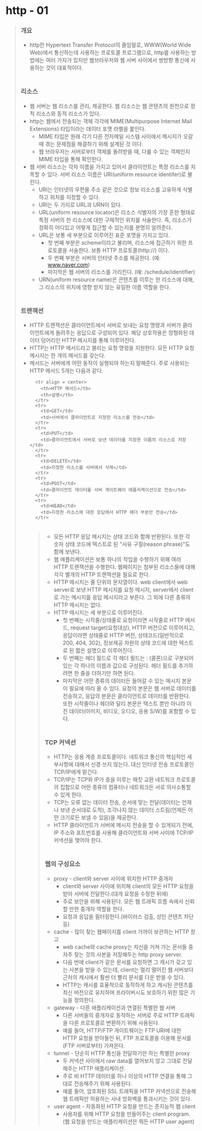 # http - 01

> ### 개요
>* http란 Hypertext Transfer Protocol의 줄임말로, WWW(World Wide Web)에서 통신하는데 사용하는 프로토콜 프로그램으로, http를 사용하는 방법에는 여러 가지가 있지만 웹브라우저와 웹 서버 사이에서 쌍방향 통신에 사용하는 것이 대표적이다.
<br><br>
> ### 리소스
>* 웹 서버는 웹 리소스를 관리, 제공한다. 웹 리소스는 웹 콘텐츠의 원천으로 정적 리소스와 동적 리소스가 있다. 
>* http는 웹에서 전송되는 객체 각각에 MIME(Multipurpose Internet Mail Extensions) 타입이라는 데이터 포맷 라벨을 붙인다.
>	+ MIME 타입은 원래 각기 다른 전자메일 시스템 사이에서 메시지가 오갈 때 겪는 문제점을 해결하기 위해 설계된 것 이다.
>	+ 웹 브라우저는 서버로부터 객체를 돌려받을 때, 다룰 수 있는 객체인지 MIME 타입을 통해 확인한다.
> * 웹 서버 리소스는 각자 이름을 가지고 있어서 클라이언트는 특정 리소스를 지목할 수 있다. 서버 리소스 이름은 URI(uniform resource identifer)로 불린다.
>	+ URI는 인터넷의 우편물 주소 같은 것으로 정보 리소스를 고유하게 식별하고 위치를 지정할 수 있다. 
>	+ URI는 두 가지로 URL과 URN이 있다.
>	+ URL(uniform resource locator)은 리소스 식별자의 가장 흔한 형태로 특정 서버의 한 리소스에 대한 구체적인 위치를 서술한다. 즉, 리소스가 정확히 어디있고 어떻게 접근할 수 있는지를 분명히 알려준다.
>	+ URL은 보통 세 부분으로 이루어진 표준 포맷을 가지고 있다.
>		- 첫 번째 부분은 scheme이라고 불리며, 리소스에 접근하기 위한 프로토콜을 서술한다. 보통 HTTP 프로토콜(http://) 이다.
>		- 두 번째 부분은 서버의 인터넷 주소를 제공한다. (예: www.naver.com)
>		- 마지막은 웹 서버의 리소스를 가리킨다. (예: /schedule/identifier)
>	+ URN(uniform resource name)은 콘텐츠를 이루는 한 리소스에 대해, 그 리소스의 위치에 영향 받지 않는 유일한 이름 역할을 한다. 
<br><br>
> ### 트랜잭션
>* HTTP 트랜잭션은 클라이언트에서 서버로 보내는 요청 명령과 서버가 클라이언트에게 돌려주는 응답으로 구성되어 있다. 해당 상호작용은 정형화된 데이터 덩어리인 HTTP 메시지를 통해 이루어진다.
>* HTTP는 HTTP 메서드라고 불리는 요청 명령을 지원한다. 모든 HTTP 요청 메시지는 한 개의 메서드를 갖는다.
>* 메서드는 서버에게 어떤 동작이 실행되야 하는지 말해준다. 주로 사용되는 HTTP 메서드 5개는 다음과 같다.
>	<table> 
      <tr align = center>
        <th>HTTP 메서드</th>
        <th>설명</th>
      </tr>        
      <tr>
        <td>GET</td>
        <td>서버에서 클라이언트로 지정한 리소스를 전송</td>
      </tr>
      <tr>
        <td>PUT</td>
        <td>클라이언트에서 서버로 보낸 데이터를 지정한 이름의 리소스로 저장</td>
      </tr>
      <tr>
        <td>DELETE</td>
        <td>지정한 리소스를 서버에서 삭제</td>
      </tr>
      <tr>
        <td>POST</td>
        <td>클라이언트 데이터를 서버 게이트웨이 애플리케이션으로 전송</td>
      </tr>
      <tr>
        <td>HEAD</td>
        <td>지정한 리소스에 대한 응답에서 HTTP 헤더 부분만 전송</td>
      </tr>
  </table>

>* 모든 HTTP 응답 메시지는 상태 코드와 함께 반환된다. 또한 각 숫자 상태 코드에 텍스트로 된 "사유 구절(reason phrase)"도 함께 보낸다.
>* 웹 애플리케이션은 보통 하나의 작업을 수행하기 위해 여러 HTTP 트랜잭션을 수행한다. 웹페이지는 첨부된 리소스들에 대해 각각 별개의 HTTP 트랜잭션을 필요로 한다.
>* HTTP 메시지는 줄 단위의 문자열이다. web client에서 web server로 보낸 HTTP 메시지를 요청 메시지, server에서 client로 가는 메시지를 응답 메시지라고 부른다. 그 외에 다른 종류의 HTTP 메시지는 없다.
>* HTTP 메시지는 세 부분으로 이루어진다. 
>	+ 첫 번째는 시작줄/상태줄로 요청이라면 시작줄로 HTTP 메서드, request target(요청대상), HTTP 버전으로 이루어지고, 응답이라면 상태줄로 HTTP 버전, 상태코드(일반적으로 200, 404, 302), 정보제공 차원의 상태 코드에 대한 텍스트로 된 짧은 설명으로 이루어진다.
>	+ 두 번째는 헤더 필드로 각 헤더 필드는 : (콜론)으로 구분되어 있는 각 하나의 이름과 값으로 구성된다. 헤더 필드를 추가하려면 한 줄을 더하기만 하면 된다. 
>	+ 마지막은 어떤 종류의 데이터든 들어갈 수 있는 메시지 본문이 필요에 따라 올 수 있다. 요청의 본문은 웹 서버로 데이터를 전송하고, 응답의 본문은 클라이언트로 데이터를 반환한다. 또한 시작줄이나 헤더와 달리 본문은 텍스트 뿐만 아니라 이진 데이터(이미지, 비디오, 오디오, 응용 S/W)를 포함할 수 있다. 
<br><br>
> ### TCP 커넥션
>* HTTP는 응용 계층 프로토콜이다. 네트워크 통신의 핵심적인 세부사항에 대해서 신경 쓰지 않는다. 대신 인터넷 전송 프로토콜인 TCP/IP에게 맡긴다.
>* TCP/IP는 TCP와 IP가 층을 이루는 패킷 교환 네트워크 프로토콜의 집합으로 어떤 종류의 컴퓨터나 네트워크든 서로 의사소통할 수 있게 한다.
>* TCP는 오류 없는 데이터 전송, 순서에 맞는 전달(데이터는 언제나 보낸 순서대로 도착), 조각나지 않는 데이터 스트림(언제든 어떤 크기로든 보낼 수 있음)을 제공한다.
>* HTTP 클라이언트가 서버에 메시지 전송을 할 수 있게되기 전에, IP 주소와 포트번호를 사용해 클라이언트와 서버 사이에 TCP/IP 커넥션을 맺어야 한다.
<br><br>
> ### 웹의 구성요소
>* proxy - client와 server 사이에 위치한 HTTP 중개자
>	+ client와 server 사이에 위치해 client의 모든 HTTP 요청을 받아 서버에 전달한다.(대개 요청을 수정한 뒤에)
>	+ 주로 보안을 위해 사용된다. 모든 웹 트래픽 흐름 속에서 신뢰할 만한 중개자 역할을 한다.
>	+ 요청과 응답을 필터링한다.(바이러스 검출, 성인 콘텐츠 차단 등)
>* cache - 많이 찾는 웹페이지를 client 가까이 보관하는 HTTP 창고
>	+ web cache와 cache proxy는 자신을 거쳐 가는 문서들 중 자주 찾는 것의 사본을 저장해두는 http proxy server.
>	+ 다음 번에 client가 같은 문서를 요청하면 그 캐시가 갖고 있는 사본을 받을 수 있는데, client는 멀리 떨어진 웹 서버보다 근처의 캐시에서 훨씬 더 빨리 문서를 다운 받을 수 있다.
>	+ HTTP는 캐시를 효율적으로 동작하게 하고 캐시된 콘텐츠를 최신 버전으로 유지하며 프라이버시도 보호하기 위한 많은 기능을 정의한다.
>* gateway - 다른 애플리케이션과 연결된 특별한 웹 서버
>	+ 다른 서버들의 중개자로 동작하는 서버로 주로 HTTP 트래픽을 다른 프로토콜로 변환하기 위해 사용된다.
>	+ 예를 들어, HTTP/FTP 게이트웨이는 FTP URI에 대한 HTTP 요청을 받아들인 뒤, FTP 프로토콜을 이용해 문서를 (FTP 서버로부터) 가져온다.
>* tunnel - 단순히 HTTP 통신을 전달하기만 하는 특별한 proxy
>	+ 두 커넥션 사이에서 raw data를 열어보지 않고 그대로 전달해주는 HTTP 애플리케이션.
>	+ 주로 비 HTTP 데이터를 하나 이상의 HTTP 연결을 통해 그대로 전송해주기 위해 사용된다.
>	+ 예를 들어, 암호화된 SSL 트래픽을 HTTP 커넥션으로 전송해 웹 트래픽만 허용하는 사내 방화벽을 통과시키는 것이 있다.
>* user agent - 자동화된 HTTP 요청을 만드는 준지능적 웹 client
>	+ 사용자를 위해 HTTP 요청을 만들어주는 client program. (웹 요청을 만드는 애플리케이션은 뭐든 HTTP user agent)